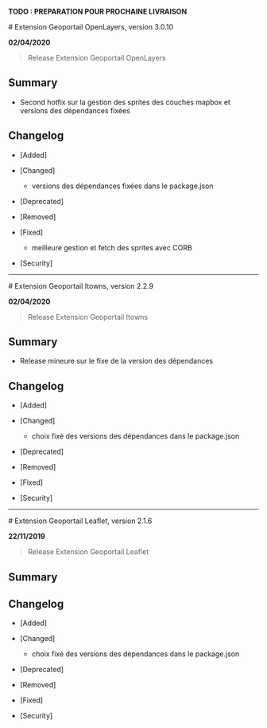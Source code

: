 **TODO : PREPARATION POUR PROCHAINE LIVRAISON**

# Extension Geoportail OpenLayers, version 3.0.10

**02/04/2020**
> Release Extension Geoportail OpenLayers

## Summary

* Second hotfix sur la gestion des sprites des couches mapbox et versions des dépendances fixées

## Changelog

* [Added]

* [Changed]

    - versions des dépendances fixées dans le package.json

* [Deprecated]

* [Removed]

* [Fixed]

    - meilleure gestion et fetch des sprites avec CORB

* [Security]

---

# Extension Geoportail Itowns, version 2.2.9

**02/04/2020**
> Release Extension Geoportail Itowns

## Summary

* Release mineure sur le fixe de la version des dépendances

## Changelog

* [Added]

* [Changed]

    - choix fixé des versions des dépendances dans le package.json

* [Deprecated]

* [Removed]

* [Fixed]

* [Security]

---

# Extension Geoportail Leaflet, version 2.1.6

**22/11/2019**
> Release Extension Geoportail Leaflet

## Summary

## Changelog

* [Added]

* [Changed]

    - choix fixé des versions des dépendances dans le package.json

* [Deprecated]

* [Removed]

* [Fixed]

* [Security]
